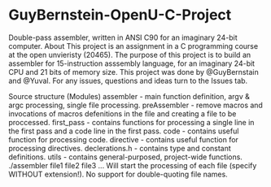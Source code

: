 # GuyBernstein-OpenU-C-Project
Double-pass assembler, written in ANSI C90 for an imaginary 24-bit computer.
About
This project is an assignment in a C programming course at the open unvieristy (20465). The purpose of this project is to build an assembler for 15-instruction asssembly language, for an imaginary 24-bit CPU and 21 bits of memory size. This project was done by @GuyBernstain and @Yuval. For any issues, questions and ideas turn to the Issues tab.



Source structure (Modules)
assembler - main function definition, argv & argc processing, single file processing.
preAssembler - remove macros and invocations of macros defenitions in the file and creating a file to be proccessed.
first_pass - contains functions for processing a single line in the first pass and a code line in the first pass.
code - contains useful function for processing code.
directive - contains useful function for processing directives.
declerations.h - contains type and constant definitions.
utils - contains general-purposed, project-wide functions.
./assembler file1 file2 file3 ... Will start the processing of each file (specify WITHOUT extension!). No support for double-quoting file names.
